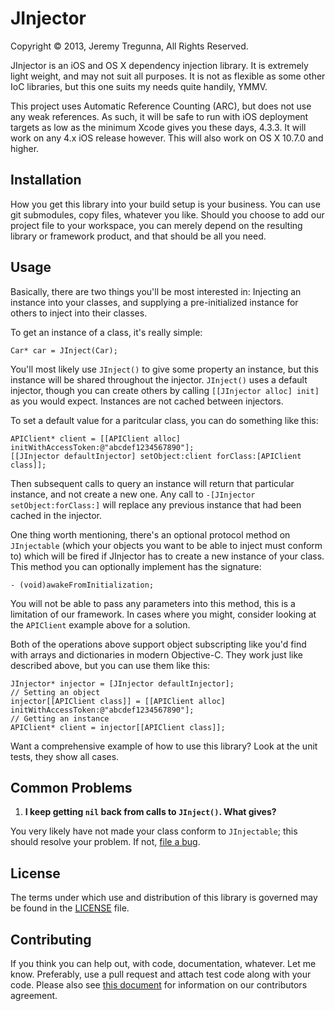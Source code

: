 # JInjector
Copyright © 2013, Jeremy Tregunna, All Rights Reserved.

JInjector is an iOS and OS X dependency injection library. It is extremely light weight, and may not suit all purposes. It is not as flexible as some other IoC libraries, but this one suits my needs quite handily, YMMV.

This project uses Automatic Reference Counting (ARC), but does not use any weak references. As such, it will be safe to run with iOS deployment targets as low as the minimum Xcode gives you these days, 4.3.3. It will work on any 4.x iOS release however. This will also work on OS X 10.7.0 and higher.

## Installation

How you get this library into your build setup is your business. You can use git submodules, copy files, whatever you like. Should you choose to add our project file to your workspace, you can merely depend on the resulting library or framework product, and that should be all you need.

## Usage

Basically, there are two things you'll be most interested in: Injecting an instance into your classes, and supplying a pre-initialized instance for others to inject into their classes.

To get an instance of a class, it's really simple:

```objc
Car* car = JInject(Car);
```

You'll most likely use `JInject()` to give some property an instance, but this instance will be shared throughout the injector. `JInject()` uses a default injector, though you can create others by calling `[[JInjector alloc] init]` as you would expect. Instances are not cached between injectors.

To set a default value for a paritcular class, you can do something like this:

```objc
APIClient* client = [[APIClient alloc] initWithAccessToken:@"abcdef1234567890"];
[[JInjector defaultInjector] setObject:client forClass:[APIClient class]];
```

Then subsequent calls to query an instance will return that particular instance, and not create a new one. Any call to `-[JInjector setObject:forClass:]` will replace any previous instance that had been cached in the injector.

One thing worth mentioning, there's an optional protocol method on `JInjectable` (which your objects you want to be able to inject must conform to) which will be fired if JInjector has to create a new instance of your class. This method you can optionally implement has the signature:

```objc
- (void)awakeFromInitialization;
```

You will not be able to pass any parameters into this method, this is a limitation of our framework. In cases where you might, consider looking at the `APIClient` example above for a solution.

Both of the operations above support object subscripting like you'd find with arrays and dictionaries in modern Objective-C. They work just like described above, but you can use them like this:

```objc
JInjector* injector = [JInjector defaultInjector];
// Setting an object
injector[[APIClient class]] = [[APIClient alloc] initWithAccessToken:@"abcdef1234567890"];
// Getting an instance
APIClient* client = injector[[APIClient class]];
```

Want a comprehensive example of how to use this library? Look at the unit tests, they show all cases.

## Common Problems

1. **I keep getting `nil` back from calls to `JInject()`. What gives?**

You very likely have not made your class conform to `JInjectable`; this should resolve your problem. If not, [file a bug](https://github.com/jeremytregunna/JInjector/issues).

## License

The terms under which use and distribution of this library is governed may be found in the [LICENSE](https://github.com/jeremytregunna/JInjector/blob/master/LICENSE) file.

## Contributing

If you think you can help out, with code, documentation, whatever. Let me know. Preferably, use a pull request and attach test code along with your code. Please also see [this document](https://github.com/jeremytregunna/JInjector/blob/master/CONTRIBUTING.md) for information on our contributors agreement.